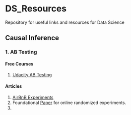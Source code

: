 # DS_Resources
Repository for useful links and resources for Data Science


## Causal Inference

### 1. AB Testing

#### Free Courses
1. [Udacity AB Testing](https://classroom.udacity.com/courses/ud257)


#### Articles

1. [AirBnB Experiments](https://medium.com/airbnb-engineering/experiments-at-airbnb-e2db3abf39e7)
2. Foundational [Paper](https://www.exp-platform.com/Documents/GuideControlledExperiments.pdf) for online randomized experiments.
3. 
